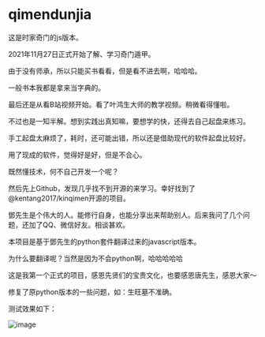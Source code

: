 # qimendunjia
这是时家奇门的js版本。

2021年11月27日正式开始了解、学习奇门遁甲。

由于没有师承，所以只能买书看看，但是看不进去啊，哈哈哈。

一般书本我都是拿来当字典的。

最后还是从看B站视频开始。看了叶鸿生大师的教学视频。稍微看得懂啦。

不过也是一知半解。想到实践出真知嘛，要想学的快，还得去自己起盘来练习。

手工起盘太麻烦了，耗时，还可能出错，所以还是借助现代的软件起盘比较好。

用了现成的软件，觉得好是好，但是不合心。

既然懂技术，何不自己开发一个呢？

然后先上Github，发现几乎找不到开源的来学习。幸好找到了@kentang2017/kinqimen开源的项目。

鄧先生是个伟大的人。能修行自身，也能分享出来帮助别人。后来我问了几个问题，还加了QQ、微信好友。相谈甚欢。

本项目是基于鄧先生的python套件翻译过来的javascript版本。

为什么要翻译呢？当然是因为不会python啊，哈哈哈哈哈

这是我第一个正式的项目，感恩先贤们的宝贵文化，也要感恩唐先生，感恩大家～


修复了原python版本的一些问题，如：生旺墓不准确。


测试效果如下：

![image](https://user-images.githubusercontent.com/25190239/144270056-ac09e50b-21f5-4507-b4c9-54fca08fe8e0.png)
